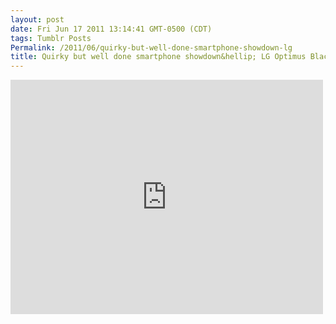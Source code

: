 ```yaml
---
layout: post
date: Fri Jun 17 2011 13:14:41 GMT-0500 (CDT)
tags: Tumblr Posts
Permalink: /2011/06/quirky-but-well-done-smartphone-showdown-lg
title: Quirky but well done smartphone showdown&hellip; LG Optimus Black P970 - Film: Smartphone Championship Race (by LGMobileHQ)
---
```


<iframe width="500" height="375" id="youtube_iframe" src="https://www.youtube.com/embed/OGMyJ6hs7Ac?feature=oembed&amp;enablejsapi=1&amp;origin=http://safe.txmblr.com&amp;wmode=opaque" frameborder="0" allowfullscreen=""></iframe>
